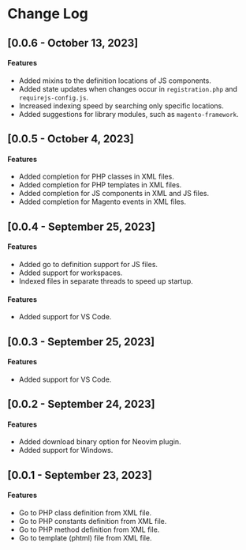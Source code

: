 # Change Log

## [0.0.6 - October 13, 2023]

#### Features

- Added mixins to the definition locations of JS components.
- Added state updates when changes occur in `registration.php` and `requirejs-config.js`.
- Increased indexing speed by searching only specific locations.
- Added suggestions for library modules, such as `magento-framework`.


## [0.0.5 - October 4, 2023]

#### Features
- Added completion for PHP classes in XML files.
- Added completion for PHP templates in XML files.
- Added completion for JS components in XML and JS files.
- Added completion for Magento events in XML files.


## [0.0.4 - September 25, 2023]

#### Features
- Added go to definition support for JS files.
- Added support for workspaces.
- Indexed files in separate threads to speed up startup.


#### Features
- Added support for VS Code.

## [0.0.3 - September 25, 2023]

#### Features
- Added support for VS Code.

## [0.0.2 - September 24, 2023]

#### Features
- Added download binary option for Neovim plugin.
- Added support for Windows.

## [0.0.1 - September 23, 2023]

#### Features
- Go to PHP class definition from XML file.
- Go to PHP constants definition from XML file.
- Go to PHP method definition from XML file.
- Go to template (phtml) file from XML file.
